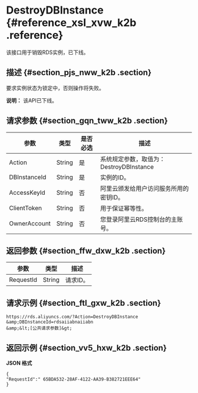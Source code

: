 # DestroyDBInstance {#reference_xsl_xvw_k2b .reference}

该接口用于销毁RDS实例，已下线。

## 描述 {#section_pjs_nww_k2b .section}

要求实例状态为锁定中，否则操作将失败。

**说明：** 该API已下线。

## 请求参数 {#section_gqn_tww_k2b .section}

|参数|类型|是否必选|描述|
|--|--|----|--|
|Action|String|是|系统规定参数，取值为：DestroyDBInstance|
|DBInstanceId|String|是|实例的ID。|
|AccessKeyId|String|否|阿里云颁发给用户访问服务所用的密钥ID。|
|ClientToken|String|否|用于保证幂等性。|
|OwnerAccount|String|否|您登录阿里云RDS控制台的主账号。|

## 返回参数 {#section_ffw_dxw_k2b .section}

|参数|类型|描述|
|--|--|--|
|RequestId|String|请求ID。|

## 请求示例 {#section_ftl_gxw_k2b .section}

```
https://rds.aliyuncs.com/?Action=DestroyDBInstance
&amp;DBInstanceId=rdsaiiabnaiiabn
&amp;&lt;[公共请求参数]&gt;
```

## 返回示例 {#section_vv5_hxw_k2b .section}

**JSON 格式**

```
{
"RequestId":" 65BDA532-28AF-4122-AA39-B382721EEE64"
}
```

